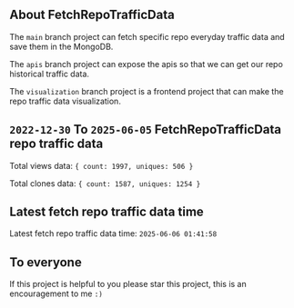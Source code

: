 ## About FetchRepoTrafficData

The `main` branch project can fetch specific repo everyday traffic data and save them in the MongoDB.

The `apis` branch project can expose the apis so that we can get our repo historical traffic data.

The `visualization` branch project is a frontend project that can make the repo traffic data visualization.

## `2022-12-30` To `2025-06-05` FetchRepoTrafficData repo traffic data

Total views data: `{ count: 1997, uniques: 506 }`

Total clones data: `{ count: 1587, uniques: 1254 }`

## Latest fetch repo traffic data time

Latest fetch repo traffic data time: `2025-06-06 01:41:58`

## To everyone

If this project is helpful to you please star this project, this is an encouragement to me `:)`



